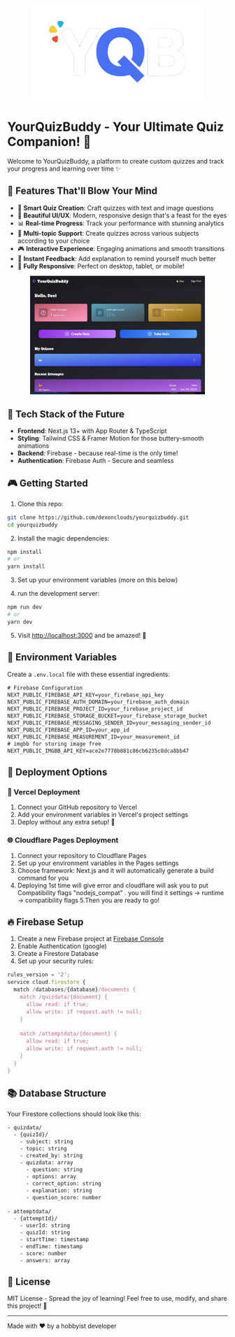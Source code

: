 <div align="center">
  <img src="./public/yqb.png" alt="YourQuizBuddy Logo" width="400"/>
</div>

# YourQuizBuddy - Your Ultimate Quiz Companion! 🚀

Welcome to YourQuizBuddy, a platform to create custom quizzes and track your progress and learning over time ✨

## 🌟 Features That'll Blow Your Mind

- 🎯 **Smart Quiz Creation**: Craft quizzes with text and image questions
- 🎨 **Beautiful UI/UX**: Modern, responsive design that's a feast for the eyes
- 📊 **Real-time Progress**: Track your performance with stunning analytics
- 🌈 **Multi-topic Support**: Create quizzes across various subjects according to your choice
- 🎮 **Interactive Experience**: Engaging animations and smooth transitions
- 🔄 **Instant Feedback**: Add explanation to remind yourself much better
- 📱 **Fully Responsive**: Perfect on desktop, tablet, or mobile!

<div align="center">
  <img src="./public/ssyqb.jpg" alt="YourQuizBuddy Logo" width="400"/>
</div>

## 🚀 Tech Stack of the Future

- **Frontend**: Next.js 13+ with App Router & TypeScript
- **Styling**: Tailwind CSS & Framer Motion for those buttery-smooth animations
- **Backend**: Firebase - because real-time is the only time!
- **Authentication**: Firebase Auth - Secure and seamless

## 🎮 Getting Started

1. Clone this repo:
```bash
git clone https://github.com/dexonclouds/yourquizbuddy.git
cd yourquizbuddy
```

2. Install the magic dependencies:
```bash
npm install
# or
yarn install
```

3. Set up your environment variables (more on this below)

4. run the development server:
```bash
npm run dev
# or
yarn dev
```

5. Visit [http://localhost:3000](http://localhost:3000) and be amazed! 🎉

## 🔐 Environment Variables

Create a `.env.local` file with these essential ingredients:

```env
# Firebase Configuration
NEXT_PUBLIC_FIREBASE_API_KEY=your_firebase_api_key
NEXT_PUBLIC_FIREBASE_AUTH_DOMAIN=your_firebase_auth_domain
NEXT_PUBLIC_FIREBASE_PROJECT_ID=your_firebase_project_id
NEXT_PUBLIC_FIREBASE_STORAGE_BUCKET=your_firebase_storage_bucket
NEXT_PUBLIC_FIREBASE_MESSAGING_SENDER_ID=your_messaging_sender_id
NEXT_PUBLIC_FIREBASE_APP_ID=your_app_id
NEXT_PUBLIC_FIREBASE_MEASUREMENT_ID=your_measurement_id
# imgbb for storing image free
NEXT_PUBLIC_IMGBB_API_KEY=ace2e7778b881c86cb6235c8dca8bb47
```

## 🚀 Deployment Options

### 🔺 Vercel Deployment
1. Connect your GitHub repository to Vercel
2. Add your environment variables in Vercel's project settings
3. Deploy without any extra setup! 🎉

### 🌐 Cloudflare Pages Deployment
1. Connect your repository to Cloudflare Pages
2. Set up your environment variables in the Pages settings
3. Choose framework: Next.js and it will automatically generate a build command for you
4. Deploying 1st time will give error and cloudflare will ask you to put Compatibility flags
"nodejs_compat" . you will find it settings -> runtime -> compatibility flags
5.Then you are ready to go!

## 🔥 Firebase Setup

1. Create a new Firebase project at [Firebase Console](https://console.firebase.google.com)
2. Enable Authentication (google)
3. Create a Firestore Database
4. Set up your security rules:
```javascript
rules_version = '2';
service cloud.firestore {
  match /databases/{database}/documents {
    match /quizdata/{document} {
      allow read: if true;
      allow write: if request.auth != null;
    }
    
    match /attemptdata/{document} {
      allow read: if true;
      allow write: if request.auth != null;
    }
  }
}
```

## 📚 Database Structure

Your Firestore collections should look like this:

```
- quizdata/
  - {quizId}/
    - subject: string
    - topic: string
    - created_by: string
    - quizdata: array
      - question: string
      - options: array
      - correct_option: string
      - explanation: string
      - question_score: number

- attemptdata/
  - {attemptId}/
    - userId: string
    - quizId: string
    - startTime: timestamp
    - endTime: timestamp
    - score: number
    - answers: array
```

## 📜 License

MIT License - Spread the joy of learning! Feel free to use, modify, and share this project! 🚀

---

Made with ❤️ by a hobbyist developer
